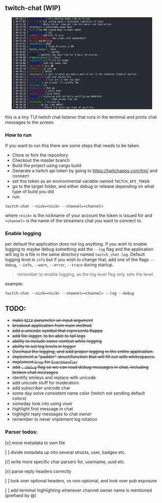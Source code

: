 ## twitch-chat (WIP)

<p align="center">
  <img width="460" height="300" src="/images/chat.jpg">
</p>

this is a tiny TUI twitch chat listener that runs in the terminal and prints chat messages to the screen.

### How to run
If you want to run this there are some steps that needs to be taken.

- Clone or fork the repository
- Checkout the master branch
- Build the project using cargo build
- Generate a twitch api token by going to https://twitchapps.com/tmi/ and connect
- set this token as an environmental variable named `TWITCH_API_TOKEN`
- go to the target folder, and either debug or release depending on what type of build you did
- run:

```
twitch-chat --nick=<nick> --channel=<channel>
```

where `<nick>` is the nickname of your account the token is issued for and `<channel>` is the name of the streamers chat you want to connect to.

### Enable logging
per default the application does not log anything. If you wish to enable logging to maybe debug something add the `--log` flag and the application will log to a file in the same directory named `twitch_chat.log`. Default logging level is `info` but if you wish to change that, add one of the flags `--debug`, `--info`, `--warn`, `--error`, `--trace` during startup.

> remember to enable logging, as the log level flag only sets the level.

example: 
```
twitch-chat --nick=<nick> --channel=<channel> --log --debug

```

## TODO:
- ~~make `NICK` parameter an input argument~~
- ~~breakout application from main method~~
- ~~add a unicode symbol that represents Kappa~~
- ~~add file logger, to be able to tail logs~~
- ~~ability to include some context while logging~~
- ~~ability to set log levels in logger~~
- ~~Overhaul the logging, and add proper logging in the entire application.~~
- ~~implement a "padder" struct/function that will fill out with whitespaces.~~
- ~~implement `Drop` for `EventHandler`~~
- ~~add `--debug` flag so we can read debug messages in chat, including broken chat messages~~
- identify smileys and replace with unicode
- add unicode stuff for moderators
- add subscriber unicode char
- some day solve consistent name color (twitch not sending default colors)
- someday look into using viuer
- highlight first message in chat
- highlight reply messages to chat owner
- remember to never implement log rotation

### Parser todos:
[x] move metadata to own file

[ ] divide metadata up into several structs, user, badges etc.

[/] write more specific char parsers for, username, uuid etc.

[x] parse reply headers correctly

[ ] look over optional headers, vs non-optional, and look over pub exposure

[ ] add terminal highlighting whenever channel owner name is mentioned (prefixed by @)
